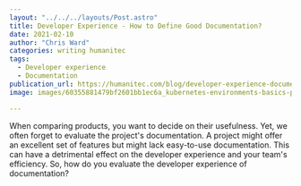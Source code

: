 ```yaml
---
layout: "../../../layouts/Post.astro"
title: Developer Experience - How to Define Good Documentation?
date: 2021-02-10
author: "Chris Ward"
categories: writing humanitec
tags: 
  - Developer experience
  - Documentation
publication_url: https://humanitec.com/blog/developer-experience-documentation
image: images/60355881479bf2601bb1ec6a_kubernetes-environments-basics-p-800.jpeg

---
```


When comparing products, you want to decide on their usefulness. Yet, we often forget to evaluate the project's documentation. A project might offer an excellent set of features but might lack easy-to-use documentation. This can have a detrimental effect on the developer experience and your team's efficiency. So, how do you evaluate the developer experience of documentation?